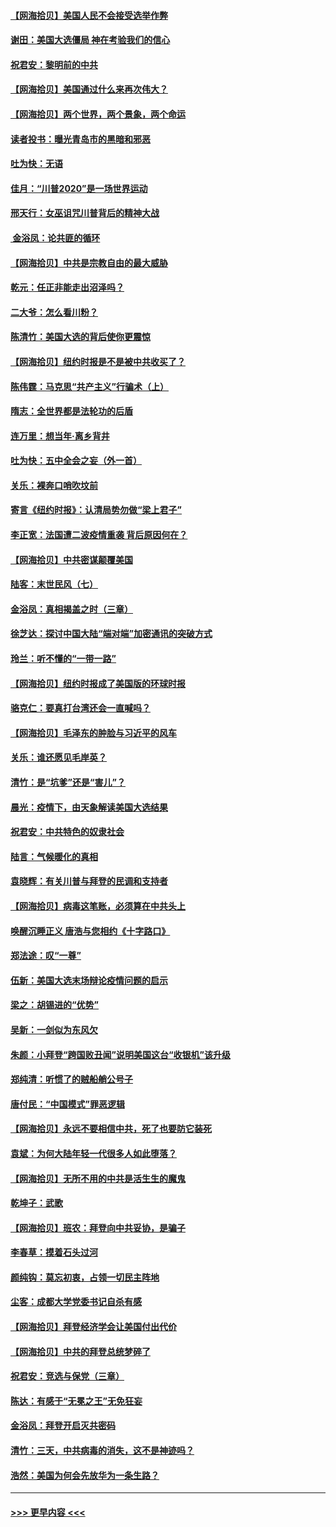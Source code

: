 #### [【网海拾贝】美国人民不会接受选举作弊](../pages/nsc993/n12528850.md?t=11061351) 
#### [谢田：美国大选僵局 神在考验我们的信心](../pages/nsc993/n12527932.md?t=11061351) 
#### [祝君安：黎明前的中共](../pages/nsc993/n12524071.md?t=11061351) 
#### [【网海拾贝】美国通过什么来再次伟大？](../pages/nsc993/n12523844.md?t=11061351) 
#### [【网海拾贝】两个世界，两个景象，两个命运](../pages/nsc993/n12521419.md?t=11061351) 
#### [读者投书：曝光青岛市的黑暗和邪恶](../pages/nsc993/n12520988.md?t=11061351) 
#### [吐为快：无语](../pages/nsc993/n12518588.md?t=11061351) 
#### [佳月：“川普2020”是一场世界运动](../pages/nsc993/n12518581.md?t=11061351) 
#### [邢天行：女巫诅咒川普背后的精神大战](../pages/nsc993/n12517257.md?t=11061351) 
#### [ 金浴凤：论共匪的循环](../pages/nsc993/n12517133.md?t=11061351) 
#### [【网海拾贝】中共是宗教自由的最大威胁](../pages/nsc993/n12516879.md?t=11061351) 
#### [乾元：任正非能走出沼泽吗？](../pages/nsc993/n12515831.md?t=11061351) 
#### [二大爷：怎么看川粉？](../pages/nsc993/n12515820.md?t=11061351) 
#### [陈清竹：美国大选的背后使你更震惊](../pages/nsc993/n12515589.md?t=11061351) 
#### [【网海拾贝】纽约时报是不是被中共收买了？](../pages/nsc993/n12515122.md?t=11061351) 
#### [陈伟霆：马克思“共产主义”行骗术（上）](../pages/nsc993/n12510217.md?t=11061351) 
#### [隋志：全世界都是法轮功的后盾](../pages/nsc993/n12510636.md?t=11061351) 
#### [连万里：想当年‧离乡背井](../pages/nsc993/n12510623.md?t=11061351) 
#### [吐为快：五中全会之妄（外一首）](../pages/nsc993/n12510470.md?t=11061351) 
#### [关乐：裸奔口哨吹坟前](../pages/nsc993/n12510403.md?t=11061351) 
#### [寄言《纽约时报》：认清局势勿做“梁上君子”](../pages/nsc993/n12510042.md?t=11061351) 
#### [李正宽：法国遭二波疫情重袭 背后原因何在？](../pages/nsc993/n12509971.md?t=11061351) 
#### [【网海拾贝】中共密谋颠覆美国](../pages/nsc993/n12509816.md?t=11061351) 
#### [陆客：末世民风（七）](../pages/nsc993/n12507822.md?t=11061351) 
#### [金浴凤：真相揭盖之时（三章）](../pages/nsc993/n12507804.md?t=11061351) 
#### [徐芝达：探讨中国大陆“端对端”加密通讯的突破方式](../pages/nsc993/n12507682.md?t=11061351) 
#### [玲兰：听不懂的“一带一路”](../pages/nsc993/n12507669.md?t=11061351) 
#### [【网海拾贝】纽约时报成了美国版的环球时报](../pages/nsc993/n12507053.md?t=11061351) 
#### [骆克仁：要真打台湾还会一直喊吗？](../pages/nsc993/n12506843.md?t=11061351) 
#### [【网海拾贝】毛泽东的肿脸与习近平的风车](../pages/nsc993/n12504537.md?t=11061351) 
#### [关乐：谁还愿见毛岸英？](../pages/nsc993/n12503866.md?t=11061351) 
#### [清竹：是“坑爹”还是“害儿”？](../pages/nsc993/n12503034.md?t=11061351) 
#### [晨光：疫情下，由天象解读美国大选结果](../pages/nsc993/n12502536.md?t=11061351) 
#### [祝君安：中共特色的奴隶社会](../pages/nsc993/n12501529.md?t=11061351) 
#### [陆言：气候暖化的真相](../pages/nsc993/n12501183.md?t=11061351) 
#### [袁晓辉：有关川普与拜登的民调和支持者](../pages/nsc993/n12500433.md?t=11061351) 
#### [【网海拾贝】病毒这笔账，必须算在中共头上](../pages/nsc993/n12500320.md?t=11061351) 
#### [唤醒沉睡正义 唐浩与您相约《十字路口》](../pages/nsc993/n12497980.md?t=11061351) 
#### [郑法途：叹“一尊”](../pages/nsc993/n12498837.md?t=11061351) 
#### [伍新：美国大选末场辩论疫情问题的启示](../pages/nsc993/n12498829.md?t=11061351) 
#### [梁之：胡锡进的“优势”](../pages/nsc993/n12498780.md?t=11061351) 
#### [吴新：一剑似为东风欠](../pages/nsc993/n12498772.md?t=11061351) 
#### [朱颜：小拜登“跨国败丑闻”说明美国这台“收银机”该升级](../pages/nsc993/n12498731.md?t=11061351) 
#### [郑纯清：听惯了的贼船艄公号子](../pages/nsc993/n12498721.md?t=11061351) 
#### [唐付民：“中国模式”罪恶逻辑](../pages/nsc993/n12498310.md?t=11061351) 
#### [【网海拾贝】永远不要相信中共，死了也要防它装死](../pages/nsc993/n12498162.md?t=11061351) 
#### [袁斌：为何大陆年轻一代很多人如此堕落？](../pages/nsc993/n12495696.md?t=11061351) 
#### [【网海拾贝】无所不用的中共是活生生的魔鬼](../pages/nsc993/n12495621.md?t=11061351) 
#### [乾坤子：武歌](../pages/nsc993/n12493391.md?t=11061351) 
#### [【网海拾贝】班农：拜登向中共妥协，是骗子](../pages/nsc993/n12492877.md?t=11061351) 
#### [李春草：摸着石头过河](../pages/nsc993/n12491121.md?t=11061351) 
#### [颜纯钩：莫忘初衷，占领一切民主阵地](../pages/nsc993/n12490965.md?t=11061351) 
#### [尘客：成都大学党委书记自杀有感](../pages/nsc993/n12490950.md?t=11061351) 
#### [【网海拾贝】拜登经济学会让美国付出代价](../pages/nsc993/n12489662.md?t=11061351) 
#### [【网海拾贝】中共的拜登总统梦碎了](../pages/nsc993/n12487896.md?t=11061351) 
#### [祝君安：竞选与保党（三章）](../pages/nsc993/n12487258.md?t=11061351) 
#### [陈达：有感于“无冕之王”无免狂妄](../pages/nsc993/n12485133.md?t=11061351) 
#### [金浴凤：拜登开启灭共密码](../pages/nsc993/n12485125.md?t=11061351) 
#### [清竹：三天，中共病毒的消失，这不是神迹吗？](../pages/nsc993/n12485027.md?t=11061351) 
#### [浩然：美国为何会先放华为一条生路？](../pages/nsc993/n12484997.md?t=11061351) 

----
#### [ >>> 更早内容 <<< ](../indexes/nsc993-earlier.md)

